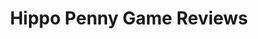 ---
title: Hippo Penny Game Reviews
layout: scoredetail
permalink: /meta-score/remnant-ii
header:
  teaser: /assets/images/remnant-ii.jpg
  video:
    id: kxVFcxMU72E
    provider: youtube
---